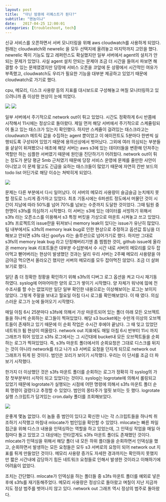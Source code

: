 ```yaml
---
layout: post
title:  "아닌 밤중에 리퀘스트가 튄다?"
subtitle: "왠놈이냐"
date:   2017-04-25 12:00:01
categories: [troubleshoot, tech]
---
```

신규 서비스를 오픈하면서 서버 모니터링을 위해 aws cloudwatch를 사용하게 되었다. 원래는 cloudwatch와 newrelic 을 모두 선택지에 올려놓고 마지막까지 고민을 했다. newrelic 쪽이 기능도 많고 레퍼런스도 확실했지만 일부 서버에서 agent의 설치가 안되는 문제가 있었다. 사실 agent 설치 안되는 문제야 조금 더 시간을 들여서 파보면 해결할 수 있는 문제였겠지만 당장에 서비스 오픈을 코앞에 둔 상황에서 시간적인 여유가 부족했고, cloudwatch도 우리가 필요한 기능을 대부분 제공하고 있었기 때문에 cloudwatch로 가기로 했다.

cpu, 메모리, 디스크 사용량 등의 지표를 대시보드로 구성해놓고 며칠 모니터링하고 있으려니까 좀 이상한 현상이 눈에 띄었다.

![](http://i.imgur.com/H99gBeu.png)
![](https://lh3.googleusercontent.com/KD5sjsepV6FYN8Y_EutVOCyu7S_OyZFGTuLbhmijklZdU0H9m8UWJhyRWjm6d7TfQEnRriPTf4-4VSVJYT1hf6LFsii9T5_eq_uowi3C-TQon-Y-z9Kaj1DgAw3yZXcyyVVx73n6mB4BDgaJ5WOibUoplg62zaCQNorrYDk8PD5JrQ3kig6N0fe0-SdlBOfAZ5qDghSPguABrCmaKizHRMsZxuToHJweMMNgRz7g2DmNpcnhd46yiq272SyiY7-9wUPlDiecVPwnh4x70UbN5Ja-I_tl3c-rOlWwTLKkP0e_OZ659YWf-0qkG5ywKsqycHBnVjZn7fdTcwzLIOugviCBegJKxdb6UPWuuGxKMwPJC6-v92jJS-77cHRQnwf0oY1xQfC2cW6fIYHeA3TKarEvTdJypPKz_sfzdXwO82kRWdLY0J7vP9jAu1xthFyR4u8GoXCsFQbvYHFMcPMmi5RgJeikfkDeV_xvfeeQ8DVK1242w-A5OU0GSk4EWTWvmZ4tOsxHdzR65iQtdbPXTTRUugC4fWoG-3lpJoYwfhJtxH1ViqeC5ofujv-5SUwwiBF8f6fV4ERrjqd7YVQJqoC4q1DDDuNKsoSZ5eRKQjLddEnY94NBqw=w720-h960-no)

일부 서버에서 주기적으로 network out이 튀고 있었다. 시간도 정확하게 6시 반쯤에 시작해서 11시에는 정상으로 돌아왔다. 제일 먼저 해당 서버에서 주기적으로 스케쥴링되어 돌고 있는 태스크가 있는지 확인했다. 하지만 스케쥴이 걸려있는 태스크라고는 cloudwatch 메트릭 값을 수집하는 agent 뿐이었고 이 에이전트도 5분마다 한번씩 실행되도록 구성되어 있었기 때문에 용의선상에서 벗어났다. 그외에 여러 의심되는 부분들을 샅샅이 뒤져봤으나 애초에 해당 서버는 aws s3에 있는 데이터들을 변환해 던져주는 역할만 하는 심플한 서버였기 때문에 원인을 진단하기가 어려웠다. network out이 튀는 정도가 분당 평균 5mb 근처였기 때문에 당장 서비스 운영에 문제를 줄만한 사안이 아니었고 이 문제 말고도 긴급을 요하는 태스크들이 많았기 때문에 자연히 칸반 보드의 todo list 어딘가로 해당 이슈는 쳐박히게 되었다.

![](http://i.imgur.com/RPkrl0O.png)

문제는 다른 부분에서 다시 일어났다. 이 서버의 메모리 사용량이 슬금슬금 눈치채지 못할 정도로 느리게 증가하고 있었다. 최초 기동시에는 6퍼센트 정도에서 머물던 것이 시간이 지남에 따라 50%를 넘어 70%를 넘보는 수준까지 도달한 것이었다. 그때 팀원 중 한명이 s3fs를 의심하기 시작했다. 이 서버는 s3에 있는 데이터를 서빙하기 위해서 s3fs 라는 오픈소스를 이용해서 s3 특정 버킷을 가상으로 마운트 시켜놓고 쓰고 있었다. s3fs 프로젝트의 issue란을 뒤져보니 memory leak이 있다는 issue가 유난히 많았다. 팀 내부에서도 s3fs의 memory leak bug로 인한 현상으로 추정하고 옵션값 튜닝을 더 해보고 안되면 s3fs 대신 goofys 라는 솔루션으로 넘어가기로 했다. 하지만 그대로 s3fs의 memory leak bug 라고 단정해버리기엔 좀 찜찜한 것이, github issue에 올라온 memory leak 리포트들은 대부분 수십분에서 수 시간 내로 서버의 메모리를 모두 잡아먹고 뻗어버리는 현상이 발생했던 것과는 달리 우리 서버는 2주째 메모리 사용량을 야금야금 먹으면서 올라오긴 했지만 서버의 메모리를 모두 잡아먹진 않았다. 조금 더 살펴보기로 했다.

일단 좀 더 정확한 정황을 확인하기 위해 s3fs의 디버그 로그 옵션을 켜고 다시 재기동하였다. syslog에 어마어마한 양의 로그가 쌓이기 시작했다. 양 자체가 워낙에 많에 전수조사를 할 수는 없었지만 일단 일부 확인한 내용으로는 이상해보이는 로그는 보이지 않았다. 그렇게 주말을 보내고 월요일 아침 다시 로그를 확인해보았다. 이 때 였다. 의심스러운 로그가 눈에 들어오기 시작했다.

매일 아침 6시 25분마다 s3fs에 의해서 가상 마운트되어 있는 폴더 아래 모든 오브젝트들을 하나씩 순회하는 로그들이 찍혀있었다. 해당 s3 bucket에는 수만개 이상의 오브젝트들이 존재하고 있기 때문에 이 순회 작업은 수시간 후에야 끝났다. 그 때 잊고 있었던 네트워크 튐 현상이 떠올랐다. network out 지표에도 매일 아침 6시 반부터 11시 까지 그래프가 튀어 있었고 s3fs 로그에서는 그 시간대에 bucket내 모든 오브젝트들을 순회하는 로그가 찍혀있었다. 즉, s3fs 마운트 폴더에서의 순회요청은 그대로 디스크를 뒤지는 것이 아니라 network를 타고 나가 s3 서버로 요청을 던지게 되므로 network out 그래프가 튀게 된 것이다. 범인은 꼬리가 보이기 시작했다. 우리는 이 단서를 조금 더 파보기 시작했다.

한가지 더 이상했던 것은 s3fs 마운트 폴더를 순회하는 로그가 정확히 각 syslog의 가장 첫부분부터 시작이 되고 있었다는 것이다. syslog는 logrotate에 의해서 롤링되고 있었기 때문에 logrotate가 실행되는 시점에 어떤 명령에 의해서 s3fs 마운트 폴더 순회 명령이 걸렸다고 추정할 수 있었다. 범인의 몽타주가 얼핏 보이는 듯 했다. logrotate 실행 스크립트가 담겨있는 cron.daily 폴더를 조회해보았다.

![](http://i.imgur.com/t2dXBN8.png)

운좋게 몇놈 없었다. 이 놈들 중 범인이 있다고 확신한 나는 각 스크립트들을 하나씩 취조하기 시작했고 마침내 mlocate가 범인임을 확인할 수 있었다. mlocate는 빠른 파일 접근을 위해 디스크 내용을 인덱싱하는 역할을 하고 있었는데, 그 인덱싱 작업을 매일 아침마다 돌고 있었고 그 대상에는 안타깝게도 s3fs 마운트 폴더도 존재했던 것이다. mlocate가 인덱싱을 위해서 해당 폴더 내 모든 하위 플더들을 순회하면서 인덱싱을 했고, 순회하면서 발생하는 모든 요청들은 모두 s3 서버로의 요청이 되어 network out 지표를 튀게 만들었던 것이다. 메모리 사용량 증가도 자세한 경과까지는 확인하지 못했지만 짧은 시간내에 감당하기 힘든 네트워크 요청들로 인해서 발생한 것이라고 이해하기에 어려움이 없었다. 

조치는 간단했다. mlocate가 인덱싱을 하는 폴더들 중 s3fs 마운트 폴더를 예외로 넣은 후에 s3fs를 재기동해주었다. 메모리 사용량은 정상으로 돌아왔고 며칠이 지난 지금까지도 정상 범주를 벗어나지 않고 있다. network out 그래프 역시 정상의 범주로 돌아왔다.

